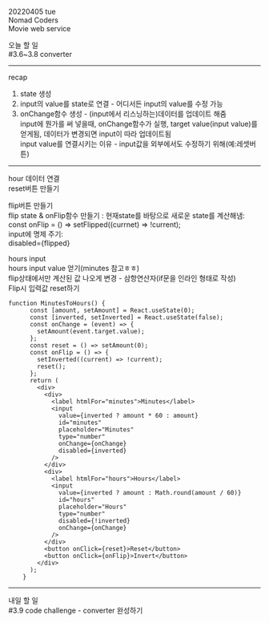 20220405 tue  
Nomad Coders  
Movie web service  
  
오늘 할 일  
#3.6~3.8 converter  
___
recap  
1. state 생성  
2. input의 value를 state로 연결 - 어디서든 input의 value를 수정 가능  
3. onChange함수 생성 - (input에서 리스닝하는)데이터를 업데이트 해줌  
input에 뭔가를 써 넣을때, onChange함수가 실행, target value(input value)를 얻게됨, 데이터가 변경되면 input이 따라 업데이트됨  
input value를 연결시키는 이유 - input값을 외부에서도 수정하기 위해(예:레셋버튼)  
___
hour 데이터 연결  
reset버튼 만들기  

flip버튼 만들기  
flip state & onFlip함수 만들기 : 현재state를 바탕으로 새로운 state를 계산해냄:  
const onFlip = () => setFlipped((currnet) => !current);  
input에 명제 주기:  
disabled={flipped}  
  
hours input  
hours input value 얻기(minutes 참고ㅎㅎ)  
flip상태에서만 계산된 값 나오게 변경 - 삼항연산자(if문을 인라인 형태로 작성)  
Flip시 입력값 reset하기  
```
function MinutesToHours() {
      const [amount, setAmount] = React.useState(0);
      const [inverted, setInverted] = React.useState(false);
      const onChange = (event) => {
        setAmount(event.target.value);
      };
      const reset = () => setAmount(0);
      const onFlip = () => {
        setInverted((current) => !current);
        reset();
      };
      return (
        <div>
          <div>
            <label htmlFor="minutes">Minutes</label>
            <input
              value={inverted ? amount * 60 : amount}
              id="minutes"
              placeholder="Minutes"
              type="number"
              onChange={onChange}
              disabled={inverted}
            />
          </div>
          <div>
            <label htmlFor="hours">Hours</label>
            <input
              value={inverted ? amount : Math.round(amount / 60)}
              id="hours"
              placeholder="Hours"
              type="number"
              disabled={!inverted}
              onChange={onChange}
            />
          </div>
          <button onClick={reset}>Reset</button>
          <button onClick={onFlip}>Invert</button>
        </div>
      );
    }
```
___
내일 할 일  
#3.9 code challenge - converter 완성하기
